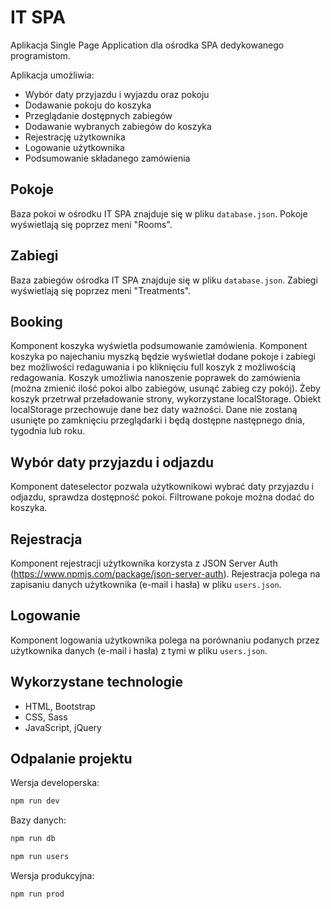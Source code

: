 # IT SPA

Aplikacja Single Page Application dla ośrodka SPA dedykowanego programistom.

Aplikacja umożliwia: 

- Wybór daty przyjazdu i wyjazdu oraz pokoju
- Dodawanie pokoju do koszyka
- Przeglądanie dostępnych zabiegów
- Dodawanie wybranych zabiegów do koszyka
- Rejestrację użytkownika 
- Logowanie użytkownika 
- Podsumowanie składanego zamówienia

## Pokoje

Baza pokoi w ośrodku IT SPA znajduje się w pliku `database.json`.
Pokoje wyświetlają się poprzez meni "Rooms".

## Zabiegi 

Baza zabiegów ośrodka IT SPA znajduje się w pliku `database.json`.
Zabiegi wyświetlają się poprzez meni "Treatments".

## Booking

Komponent koszyka wyświetla podsumowanie zamówienia.
Komponent koszyka po najechaniu myszką będzie wyświetlał dodane pokoje i zabiegi bez możliwości redaguwania i po kliknięciu full koszyk z możliwością redagowania. Koszyk umożliwia nanoszenie poprawek do zamówienia (można zmienić ilość pokoi albo zabiegów, usunąć zabieg czy pokój).
Żeby koszyk przetrwał przeładowanie strony, wykorzystane localStorage. Obiekt localStorage przechowuje dane bez daty ważności. Dane nie zostaną usunięte po zamknięciu przeglądarki i będą dostępne następnego dnia, tygodnia lub roku.


## Wybór daty przyjazdu i odjazdu

Komponent dateselector pozwala użytkownikowi wybrać daty przyjazdu i odjazdu, sprawdza dostępność pokoi. Filtrowane pokoje można dodać do koszyka. 

## Rejestracja

Komponent rejestracji użytkownika korzysta z JSON Server Auth (https://www.npmjs.com/package/json-server-auth). 
Rejestracja polega na zapisaniu danych użytkownika (e-mail i hasła) w pliku `users.json`.

## Logowanie

Komponent logowania użytkownika polega na porównaniu podanych przez użytkownika danych (e-mail i hasła) z tymi w pliku `users.json`.

## Wykorzystane technologie

- HTML, Bootstrap
- CSS, Sass
- JavaScript, jQuery

## Odpalanie projektu

Wersja developerska:

```bash
npm run dev
```
Bazy danych:

```bash
npm run db
```
```bash
npm run users
```

Wersja produkcyjna:

```bash
npm run prod
```


